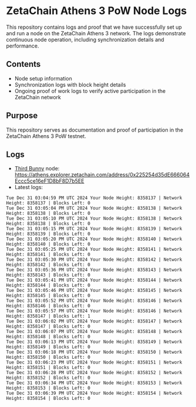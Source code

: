 # ZetaChain Athens 3 PoW Node Logs
This repository contains logs and proof that we have successfully set up and run a node on the ZetaChain Athens 3 network. The logs demonstrate continuous node operation, including synchronization details and performance.

## Contents
- Node setup information
- Synchronization logs with block height details
- Ongoing proof of work logs to verify active participation in the ZetaChain network

## Purpose
This repository serves as documentation and proof of participation in the ZetaChain Athens 3 PoW testnet.

## Logs

- [Third Bunny](https://thirdbunny.xyz/) node: https://athens.explorer.zetachain.com/address/0x225254d35dE666064Eccc5ce16eF1D8bF8D7b5EE
- Latest logs:
```
Tue Dec 31 03:04:59 PM UTC 2024 Your Node Height: 8358137 | Network Height: 8358137 | Blocks Left: 0
Tue Dec 31 03:05:04 PM UTC 2024 Your Node Height: 8358138 | Network Height: 8358138 | Blocks Left: 0
Tue Dec 31 03:05:10 PM UTC 2024 Your Node Height: 8358138 | Network Height: 8358138 | Blocks Left: 0
Tue Dec 31 03:05:15 PM UTC 2024 Your Node Height: 8358139 | Network Height: 8358139 | Blocks Left: 0
Tue Dec 31 03:05:20 PM UTC 2024 Your Node Height: 8358140 | Network Height: 8358140 | Blocks Left: 0
Tue Dec 31 03:05:25 PM UTC 2024 Your Node Height: 8358141 | Network Height: 8358141 | Blocks Left: 0
Tue Dec 31 03:05:30 PM UTC 2024 Your Node Height: 8358142 | Network Height: 8358142 | Blocks Left: 0
Tue Dec 31 03:05:36 PM UTC 2024 Your Node Height: 8358143 | Network Height: 8358143 | Blocks Left: 0
Tue Dec 31 03:05:41 PM UTC 2024 Your Node Height: 8358144 | Network Height: 8358144 | Blocks Left: 0
Tue Dec 31 03:05:46 PM UTC 2024 Your Node Height: 8358145 | Network Height: 8358145 | Blocks Left: 0
Tue Dec 31 03:05:52 PM UTC 2024 Your Node Height: 8358146 | Network Height: 8358146 | Blocks Left: 0
Tue Dec 31 03:05:57 PM UTC 2024 Your Node Height: 8358146 | Network Height: 8358147 | Blocks Left: 1
Tue Dec 31 03:06:02 PM UTC 2024 Your Node Height: 8358147 | Network Height: 8358147 | Blocks Left: 0
Tue Dec 31 03:06:07 PM UTC 2024 Your Node Height: 8358148 | Network Height: 8358148 | Blocks Left: 0
Tue Dec 31 03:06:13 PM UTC 2024 Your Node Height: 8358149 | Network Height: 8358149 | Blocks Left: 0
Tue Dec 31 03:06:18 PM UTC 2024 Your Node Height: 8358150 | Network Height: 8358150 | Blocks Left: 0
Tue Dec 31 03:06:23 PM UTC 2024 Your Node Height: 8358151 | Network Height: 8358151 | Blocks Left: 0
Tue Dec 31 03:06:28 PM UTC 2024 Your Node Height: 8358152 | Network Height: 8358152 | Blocks Left: 0
Tue Dec 31 03:06:34 PM UTC 2024 Your Node Height: 8358153 | Network Height: 8358153 | Blocks Left: 0
Tue Dec 31 03:06:39 PM UTC 2024 Your Node Height: 8358154 | Network Height: 8358154 | Blocks Left: 0
```
